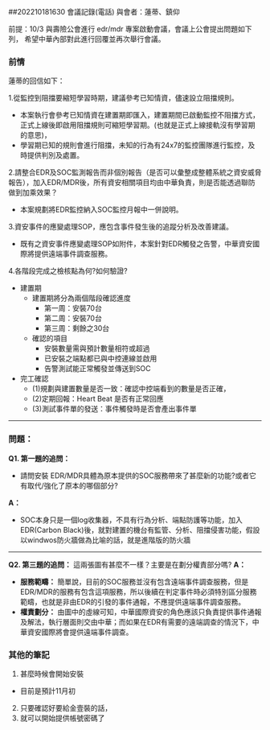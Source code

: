 ##202210181630 會議記錄(電話)
與會者：蓮蒂、鎮仰

前提：10/3 與壽險公會進行 edr/mdr 專案啟動會議，會議上公會提出問題如下列，
希望中華內部對此進行回覆並再次舉行會議。



### 前情

蓮蒂的回信如下：


1.從監控到阻擋要縮短學習時期，建議參考已知情資，儘速設立阻擋規則。
  - 本案執行會參考已知情資在建置期即匯入，建置期間已啟動監控不阻擋方式，正式上線後即啟用阻擋規則可縮短學習期。(也就是正式上線接軌沒有學習期的意思)，
  - 學習期已知的規則會進行阻擋，未知的行為有24x7的監控團隊進行監控，及時提供判別及處置。

2.請整合EDR及SOC監測報告而非個別報告（是否可以彙整成整體系統之資安威脅報告），加入EDR/MDR後，所有資安相關項目均由中華負責，則是否能透過聯防做到加乘效果？
  - 本案規劃將EDR監控納入SOC監控月報中一併說明。

3.資安事件的應變處理SOP，應包含事件發生後的追蹤分析及改善建議。
  - 既有之資安事件應變處理SOP如附件，本案針對EDR觸發之告警，中華資安國際將提供遠端事件調查服務。

4.各階段完成之檢核點為何?如何驗證?
  - 建置期
    - 建置期將分為兩個階段確認進度
      - 第一周：安裝70台
      - 第二周：安裝70台
      - 第三周：剩餘之30台
    - 確認的項目
      - 安裝數量需與預計數量相符或超過
      - 已安裝之端點都已與中控連線並啟用
      - 告警測試能正常觸發並傳送到SOC
  - 完工確認
    - (1)規劃與建置數量是否一致：確認中控端看到的數量是否正確，
    - (2)定期回報：Heart Beat 是否有正常回應
    - (3)測試事件單的發送：事件觸發時是否會產出事件單

---

### 問題：

**Q1. 第一題的追問：**
  - 請問安裝 EDR/MDR具體為原本提供的SOC服務帶來了甚麼新的功能?或者它有取代/強化了原本的哪個部分?

**A：**
  - SOC本身只是一個log收集器，不具有行為分析、端點防護等功能，加入EDR(Carbon Black)後，就對建置的機台有監管、分析、阻擋侵害功能，假設以windwos防火牆做為比喻的話，就是進階版的防火牆

---

**Q2. 第三題的追問：**
  這兩張圖有甚麼不一樣？主要是在劃分權責部分嗎?
**A：** 
- **服務範疇：** 簡單說，目前的SOC服務並沒有包含遠端事件調查服務，但是EDR/MDR的服務有包含這項服務，所以後續在判定事件時必須特別區分服務範疇，也就是非由EDR的引發的事件通報，不應提供遠端事件調查服務。
- **權責劃分：** 由圖中的虛線可知，中華國際資安的角色應該只負責提供事件通報及解法，執行層面則交由中華；而如果在EDR有需要的遠端調查的情況下，中華資安國際將會提供遠端事件調查。


### 其他的筆記

1. 甚麼時候會開始安裝
- 目前是預計11月初
2. 只要確認好要給金壹裝的話，
3. 就可以開始提供帳號密碼了
